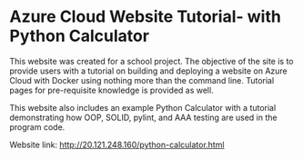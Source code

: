 # Azure Cloud Website Tutorial- with Python Calculator
This website was created for a school project. The objective of the site is to provide users with a tutorial on building and deploying a website on Azure Cloud with Docker using nothing more than the command line. Tutorial pages for pre-requisite knowledge is provided as well. 

This website also includes an example Python Calculator with a tutorial demonstrating how OOP, SOLID, pylint, and AAA testing are used in the program code.

Website link: http://20.121.248.160/python-calculator.html
